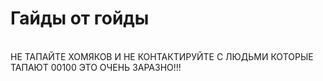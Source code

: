 # Гайды от гойды 
<br>НЕ ТАПАЙТЕ ХОМЯКОВ И НЕ КОНТАКТИРУЙТЕ С ЛЮДЬМИ КОТОРЫЕ ТАПАЮТ 00100 ЭТО ОЧЕНЬ ЗАРАЗНО!!!
